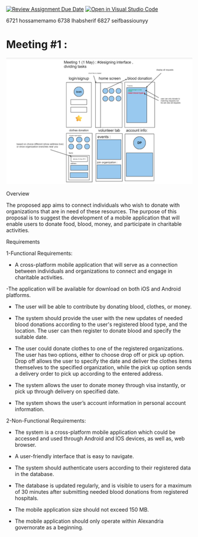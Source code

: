 [![Review Assignment Due Date](https://classroom.github.com/assets/deadline-readme-button-24ddc0f5d75046c5622901739e7c5dd533143b0c8e959d652212380cedb1ea36.svg)](https://classroom.github.com/a/_53rbxR4)
[![Open in Visual Studio Code](https://classroom.github.com/assets/open-in-vscode-718a45dd9cf7e7f842a935f5ebbe5719a5e09af4491e668f4dbf3b35d5cca122.svg)](https://classroom.github.com/online_ide?assignment_repo_id=11011471&assignment_repo_type=AssignmentRepo)

6721 hossamemamo
6738 Ihabsherif
6827 seifbassiounyy


# Meeting #1 : 
![](Meetings/1may.png)

Overview

The proposed app aims to connect individuals who wish to donate with organizations that are in need of these resources. The purpose of this proposal is to suggest the development of a mobile application that will enable users to donate food, blood, money, and participate in charitable activities. 

Requirements

1-Functional Requirements:

- A cross-platform mobile application that will serve as a connection between individuals and organizations to connect and engage in charitable activities. 

-The application will be available for download on both iOS and Android platforms.

- The user will be able to contribute by donating blood, clothes, or money.

- The system should provide the user with the new updates of needed blood donations according to the user's registered blood type, and the location. The user can then register to donate blood and specify the suitable date.

- The user could donate clothes to one of the registered organizations. The user has two options, either to choose drop off or pick up option. Drop off allows the user to specify the date and deliver the clothes items themselves to the specified organization, while the pick up option sends a delivery order to pick up according to the entered address.

- The system allows the user to donate money through visa instantly, or pick up through delivery on specified date.

- The system shows the user’s account information in personal account information.

2-Non-Functional Requirements:

- The system is a cross-platform mobile application which could be accessed and used through Android and IOS devices, as well as, web browser.

- A user-friendly interface that is easy to navigate.

- The system should authenticate users according to their registered data in the database.

- The database is updated regularly, and is visible to users for a maximum of 30 minutes after submitting needed blood donations from registered hospitals.

- The mobile application size should not exceed 150 MB.

- The mobile application should only operate within Alexandria governorate as a beginning.
